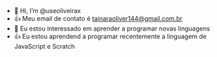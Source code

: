 - 👋 Hi, I’m @useoliveirax
- 👍 Meu email de contato é tainaraoliver144@gmail.com.br
- 🌱 Eu estou interessado em aprender a programar novas linguagens
- 👍 Eu estou aprendend a programar recentemente a linguagem de JavaScript e Scratch
